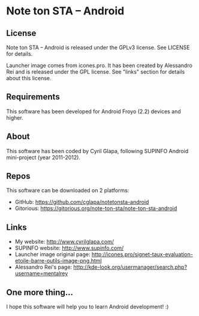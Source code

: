 Note ton STA – Android
======================

License
-------

Note ton STA – Android is released under the GPLv3 license. See LICENSE for details.

Launcher image comes from icones.pro.
It has been created by Alessandro Rei and is released under the GPL license.
See "links" section for details about this license. 

Requirements
------------

This software has been developed for Android Froyo (2.2) devices and higher.

About
-----

This software has been coded by Cyril Glapa, following SUPINFO Android mini-project (year 2011-2012).

Repos
-----

This software can be downloaded on 2 platforms:

+ GitHub: https://github.com/cglapa/notetonsta-android
+ Gitorious: https://gitorious.org/note-ton-sta/note-ton-sta-android

Links
-----

* My website: http://www.cyrilglapa.com/
* SUPINFO website: http://www.supinfo.com/
* Launcher image original page: http://icones.pro/signet-taux-evaluation-etoile-barre-outils-image-png.html
* Alessandro Rei's page: http://kde-look.org/usermanager/search.php?username=mentalrey


One more thing...
-----------------

I hope this software will help you to learn Android development! :) 
